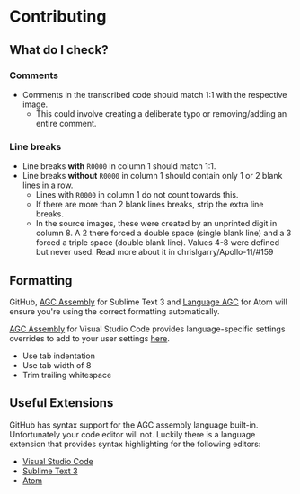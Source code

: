 # Contributing
## What do I check?
### Comments
- Comments in the transcribed code should match 1:1 with the
respective image.
  - This could involve creating a deliberate typo or removing/adding
  an entire comment.

### Line breaks
- Line breaks **with** `R0000` in column 1 should match 1:1.
- Line breaks **without** `R0000` in column 1 should contain only 1
or 2 blank lines in a row.
  - Lines with `R0000` in column 1 do not count towards this.
  - If there are more than 2 blank lines breaks, strip the extra
  line breaks.
  - In the source images, these were created by an unprinted digit
  in column 8. A 2 there forced a double space (single blank line)
  and a 3 forced a triple space (double blank line). Values 4-8 were
  defined but never used. Read more about it in
  chrislgarry/Apollo-11/#159

## Formatting
GitHub, [AGC Assembly][4] for Sublime Text 3 and [Language AGC][5]
for Atom will ensure you're using the correct formatting
automatically.

[AGC Assembly][3] for Visual Studio Code provides language-specific
settings overrides to add to your user settings [here][6].

- Use tab indentation
- Use tab width of 8
- Trim trailing whitespace

## Useful Extensions

GitHub has syntax support for the AGC assembly language built-in.
Unfortunately your code editor will not. Luckily there is a language
extension that provides syntax highlighting for the following
editors:
- [Visual Studio Code][3]
- [Sublime Text 3][4]
- [Atom][5]

[0]:https://github.com/chrislgarry/Apollo-11/pull/new/master
[1]:http://www.ibiblio.org/apollo/ScansForConversion/Luminary099/
[2]:http://www.ibiblio.org/apollo/ScansForConversion/Comanche055/
[3]:https://github.com/wopian/agc-assembly
[4]:https://github.com/jimlawton/AGC-Assembly
[5]:https://github.com/Alhadis/language-agc
[6]:https://github.com/wopian/agc-assembly#user-settings
[7]:https://github.com/chrislgarry/Apollo-11/issues/159
